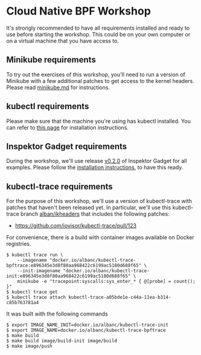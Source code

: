 # Cloud Native BPF Workshop

It's strongly recommended to have all requirements installed and ready to
use before starting the workshop. This could be on your own computer or on
a virtual machine that you have access to.

## Minikube requirements

To try out the exercises of this workshop, you'll need to run a version of
Minikube with a few additional patches to get access to the kernel headers.
Please read [minikube.md](./minikube.md) for instructions.

## kubectl requirements

Please make sure that the machine you're using has kubectl installed. You
can refer to [this
page](https://kubernetes.io/docs/tasks/tools/install-kubectl/) for
installation instructions.

## Inspektor Gadget requirements

During the workshop, we'll use release
[v0.2.0](https://github.com/kinvolk/inspektor-gadget/releases/tag/v0.2.0)
of Inspektor Gadget for all examples. Please follow the [installation
instructions](https://github.com/kinvolk/inspektor-gadget/blob/master/Documentation/install.md),
to have this ready.

## kubectl-trace requirements

For the purpose of this workshop, we'll use a version of kubectl-trace with
patches that haven't been released yet. In particular, we'll use this
kubectl-trace branch
[alban/ikheaders](https://github.com/kinvolk/kubectl-trace/tree/alban/ikheaders)
that includes the following patches:
- https://github.com/iovisor/kubectl-trace/pull/123

For convenience, there is a build with container images available on Docker registries.
```
$ kubectl trace run \
    --imagename "docker.io/albanc/kubectl-trace-bpftrace:e896345e3d8f80aa968422c6199ac5180d688f65" \
    --init-imagename "docker.io/albanc/kubectl-trace-init:e896345e3d8f80aa968422c6199ac5180d688f65" \
    minikube -e "tracepoint:syscalls:sys_enter_* { @[probe] = count(); }"
$ kubectl trace get
$ kubectl trace attach kubectl-trace-a05bde1e-c44a-11ea-b314-c85b763781a4
```

It was built with the following commands
```
$ export IMAGE_NAME_INIT=docker.io/albanc/kubectl-trace-init
$ export IMAGE_NAME=docker.io/albanc/kubectl-trace-bpftrace
$ make build
$ make build image/build-init image/build
$ make image/push
```

